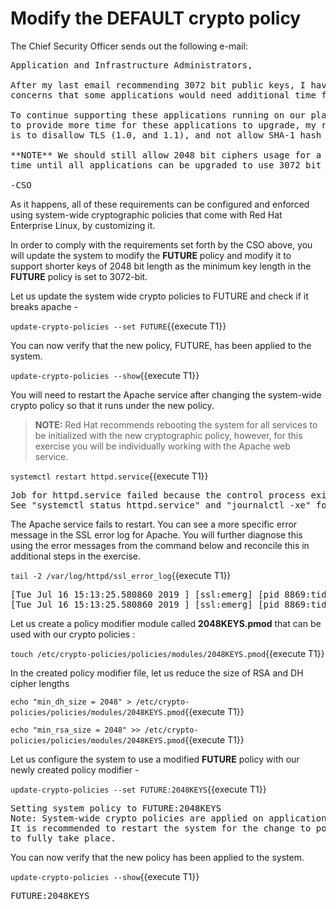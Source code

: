 # Modify the DEFAULT crypto policy

The Chief Security Officer sends out the following e-mail:
<pre class="file">
Application and Infrastructure Administrators,

After my last email recommending 3072 bit public keys, I have received few 
concerns that some applications would need additional time for migration.

To continue supporting these applications running on our platform, and 
to provide more time for these applications to upgrade, my recommendation 
is to disallow TLS (1.0, and 1.1), and not allow SHA-1 hash usage.

**NOTE** We should still allow 2048 bit ciphers usage for a certain period of 
time until all applications can be upgraded to use 3072 bit keys.

-CSO
</pre>

As it happens, all of these requirements can be configured and enforced using
system-wide cryptographic policies that come with Red Hat Enterprise Linux, by 
customizing it.

In order to comply with the requirements set forth by the CSO above, you will 
update the system to modify the **FUTURE** policy and modify it to support shorter keys 
of 2048 bit length as the minimum key length in the **FUTURE** policy is set to 3072-bit. 

Let us update the system wide crypto policies to FUTURE and check if it breaks apache -

`update-crypto-policies --set FUTURE`{{execute T1}}

You can now verify that the new policy, FUTURE, has been applied to the system.    

`update-crypto-policies --show`{{execute T1}}

You will need to restart the Apache service after changing the system-wide
crypto policy so that it runs under the new policy.   

> **NOTE:** Red Hat recommends rebooting the system for all services to be
initialized with the new cryptographic policy, however, for this exercise you
will be individually working with the Apache web service.

`systemctl restart httpd.service`{{execute T1}}

<pre class="file">
Job for httpd.service failed because the control process exited with error code.
See "systemctl status httpd.service" and "journalctl -xe" for details.
</pre>

The Apache service fails to restart.  You can see a more specific error 
message in the SSL error log for Apache.  You will further diagnose this
using the error messages from the command below and reconcile this in 
additional steps in the exercise.

`tail -2 /var/log/httpd/ssl_error_log`{{execute T1}}

<pre class="file">
[Tue Jul 16 15:13:25.580860 2019 ] [ssl:emerg] [pid 8869:tid 140233336588544] AH02562: Failed to configure certificate fe80::42:acff:fe11:b:443:0 (with chain), check /etc/pki/tls/certs/localhost.crt
[Tue Jul 16 15:13:25.580860 2019 ] [ssl:emerg] [pid 8869:tid 140233336588544] SSL Library Error: error: 140AB18F: SSL routines: SSL_CTX_use_certificate:ee key too small
</pre>

Let us create a policy modifier module called **2048KEYS.pmod** that can be used 
with our crypto policies : 

`touch /etc/crypto-policies/policies/modules/2048KEYS.pmod`{{execute T1}}

In the created policy modifier file, let us reduce the size of RSA and DH cipher lengths 

`echo "min_dh_size = 2048" > /etc/crypto-policies/policies/modules/2048KEYS.pmod`{{execute T1}}

`echo "min_rsa_size = 2048" >> /etc/crypto-policies/policies/modules/2048KEYS.pmod`{{execute T1}}

Let us configure the system to use a modified **FUTURE** policy with our newly created policy modifier -

`update-crypto-policies --set FUTURE:2048KEYS`{{execute T1}}

<pre class="file">
Setting system policy to FUTURE:2048KEYS
Note: System-wide crypto policies are applied on application start-up.
It is recommended to restart the system for the change to policies
to fully take place.
</pre>

You can now verify that the new policy has been applied to the system.    

`update-crypto-policies --show`{{execute T1}}

<pre class="file">
FUTURE:2048KEYS
</pre>
